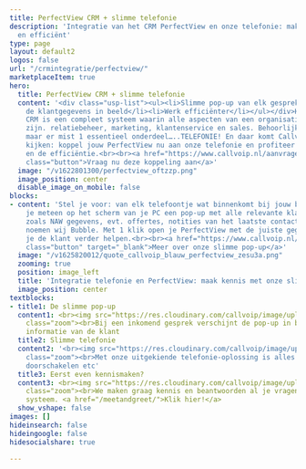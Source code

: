 ```yaml
---
title: PerfectView CRM + slimme telefonie
description: 'Integratie van het CRM PerfectView en onze telefonie: makkelijk, snel
  en efficiënt'
type: page
layout: default2
logos: false
url: "/crmintegratie/perfectview/"
marketplaceItem: true
hero:
  title: PerfectView CRM + slimme telefonie
  content: '<div class="usp-list"><ul><li>Slimme pop-up van elk gesprek</li><li>Direct
    de klantgegevens in beeld</li><li>Werk efficiënter</li></ul></div>Het PerfectView
    CRM is een compleet systeem waarin alle aspecten van een organisatie aanwezig
    zijn. relatiebeheer, marketing, klantenservice en sales. Behoorlijk compleet dus,
    maar er mist 1 essentieel onderdeel…..TELEFONIE! En daar komt Callvoip om de hoek
    kijken: koppel jouw PerfectView nu aan onze telefonie en profiteer van het gemak
    en de efficiëntie.<br><br><a href="https://www.callvoip.nl/aanvragen/voip-cti/"
    class="button">Vraag nu deze koppeling aan</a>'
  image: "/v1622801300/perfectview_oftzzp.png"
  image_position: center
  disable_image_on_mobile: false
blocks:
- content: 'Stel je voor: van elk telefoontje wat binnenkomt bij jouw bedrijf zie
    je meteen op het scherm van je PC een pop-up met alle relevante klantgegevens
    zoals NAW gegevens, evt. offertes, notities van het laatste contact. Die pop-up
    noemen wij Bubble. Met 1 klik open je PerfectView met de juiste gegevens en kun
    je de klant verder helpen.<br><br><a href="https://www.callvoip.nl/ondersteuning/integraties/bubble/"
    class="button" target="_blank">Meer over onze slimme pop-up</a>'
  image: "/v1625820012/quote_callvoip_blauw_perfectview_zesu3a.png"
  zooming: true
  position: image_left
  title: 'Integratie telefonie en PerfectView: maak kennis met onze slimme pop-up'
  image_position: center
textblocks:
- title1: De slimme pop-up
  content1: <br><img src="https://res.cloudinary.com/callvoip/image/upload/v1622800989/perfectview-pc_uo4jhg.png"
    class="zoom"><br>Bij een inkomend gesprek verschijnt de pop-up in beeld met de
    informatie van de klant
  title2: Slimme telefonie
  content2: '<br><img src="https://res.cloudinary.com/callvoip/image/upload/v1572604004/screencentrale_fkimug.png"
    class="zoom"><br>Met onze uitgekiende telefonie-oplossing is alles mogelijk: keuzemenu,
    doorschakelen etc'
  title3: Eerst even kennismaken?
  content3: <br><img src="https://res.cloudinary.com/callvoip/image/upload/v1620376012/greet_ecc1x3.png"
    class="zoom"><br>We maken graag kennis en beantwoorden al je vragen over ons mooie
    systeem. <a href="/meetandgreet/">Klik hier!</a>
  show_vshape: false
images: []
hideinsearch: false
hideingoogle: false
hidesocialshare: true

---
```


